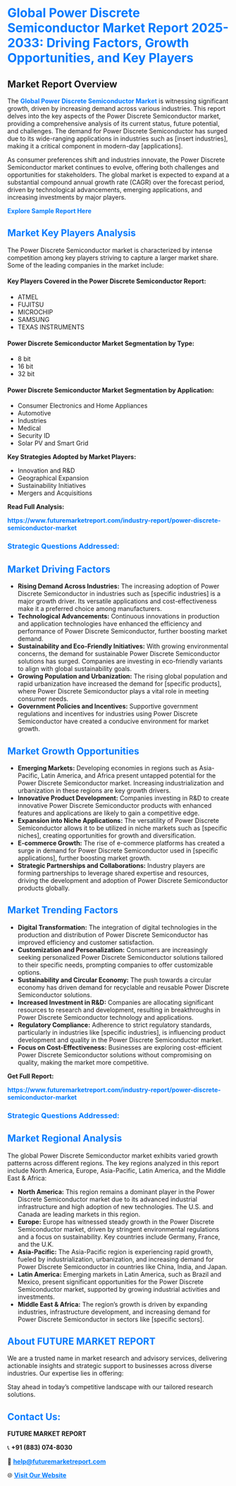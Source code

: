 <h1 style="color: #007BFF;">Global Power Discrete Semiconductor Market Report 2025-2033: Driving Factors, Growth Opportunities, and Key Players</h1>

<section id="overview">
<h2>Market Report Overview</h2>
<p>The <a href="https://www.futuremarketreport.com/industry-report/power-discrete-semiconductor-market" style="color: #007BFF; text-decoration: none;"><strong>Global Power Discrete Semiconductor Market</strong></a> is witnessing significant growth, driven by increasing demand across various industries. This report delves into the key aspects of the Power Discrete Semiconductor market, providing a comprehensive analysis of its current status, future potential, and challenges. The demand for Power Discrete Semiconductor has surged due to its wide-ranging applications in industries such as [insert industries], making it a critical component in modern-day [applications].</p>
<p>As consumer preferences shift and industries innovate, the Power Discrete Semiconductor market continues to evolve, offering both challenges and opportunities for stakeholders. The global market is expected to expand at a substantial compound annual growth rate (CAGR) over the forecast period, driven by technological advancements, emerging applications, and increasing investments by major players.</p>
</section>

<section id="overview">
<p><a href="https://www.futuremarketreport.com/request-sample/reportId=37776" style="color: #007BFF; text-decoration: none;"><strong>Explore Sample Report Here</strong></a></p>
</section>

<section id="key-players">
<h2 style="color: #007BFF;">Market Key Players Analysis</h2>
<p>The Power Discrete Semiconductor market is characterized by intense competition among key players striving to capture a larger market share. Some of the leading companies in the market include:</p>
<h4>Key Players Covered in the Power Discrete Semiconductor Report:</h4>
<ul><li>ATMEL</li><li>FUJITSU</li><li>MICROCHIP</li><li>SAMSUNG</li><li>TEXAS INSTRUMENTS</li></ul>
<h4>Power Discrete Semiconductor Market Segmentation by Type:</h4>
<ul><li>8 bit</li><li>16 bit</li><li>32 bit</li></ul>

<h4>Power Discrete Semiconductor Market Segmentation by Application:</h4>
<ul><li>Consumer Electronics and Home Appliances</li><li>Automotive</li><li>Industries</li><li>Medical</li><li>Security ID</li><li>Solar PV and Smart Grid</li></ul>
<p><strong>Key Strategies Adopted by Market Players:</strong></p>
<ul>
<li>Innovation and R&D</li>
<li>Geographical Expansion</li>
<li>Sustainability Initiatives</li>
<li>Mergers and Acquisitions</li>
</ul>
</section>

<section>
<p><strong>Read Full Analysis: </strong></p><a href="https://www.futuremarketreport.com/industry-report/power-discrete-semiconductor-market" style="color: #007BFF; text-decoration: none;"><strong>https://www.futuremarketreport.com/industry-report/power-discrete-semiconductor-market</strong></a>
<h3 style="color: #007BFF;">Strategic Questions Addressed:</h3>
</section>

<section id="driving-factors">
<h2 style="color: #007BFF;">Market Driving Factors</h2>
<ul>
<li><strong>Rising Demand Across Industries:</strong> The increasing adoption of Power Discrete Semiconductor in industries such as [specific industries] is a major growth driver. Its versatile applications and cost-effectiveness make it a preferred choice among manufacturers.</li>
<li><strong>Technological Advancements:</strong> Continuous innovations in production and application technologies have enhanced the efficiency and performance of Power Discrete Semiconductor, further boosting market demand.</li>
<li><strong>Sustainability and Eco-Friendly Initiatives:</strong> With growing environmental concerns, the demand for sustainable Power Discrete Semiconductor solutions has surged. Companies are investing in eco-friendly variants to align with global sustainability goals.</li>
<li><strong>Growing Population and Urbanization:</strong> The rising global population and rapid urbanization have increased the demand for [specific products], where Power Discrete Semiconductor plays a vital role in meeting consumer needs.</li>
<li><strong>Government Policies and Incentives:</strong> Supportive government regulations and incentives for industries using Power Discrete Semiconductor have created a conducive environment for market growth.</li>
</ul>
</section>

<section id="growth-opportunities">
<h2 style="color: #007BFF;">Market Growth Opportunities</h2>
<ul>
<li><strong>Emerging Markets:</strong> Developing economies in regions such as Asia-Pacific, Latin America, and Africa present untapped potential for the Power Discrete Semiconductor market. Increasing industrialization and urbanization in these regions are key growth drivers.</li>
<li><strong>Innovative Product Development:</strong> Companies investing in R&D to create innovative Power Discrete Semiconductor products with enhanced features and applications are likely to gain a competitive edge.</li>
<li><strong>Expansion into Niche Applications:</strong> The versatility of Power Discrete Semiconductor allows it to be utilized in niche markets such as [specific niches], creating opportunities for growth and diversification.</li>
<li><strong>E-commerce Growth:</strong> The rise of e-commerce platforms has created a surge in demand for Power Discrete Semiconductor used in [specific applications], further boosting market growth.</li>
<li><strong>Strategic Partnerships and Collaborations:</strong> Industry players are forming partnerships to leverage shared expertise and resources, driving the development and adoption of Power Discrete Semiconductor products globally.</li>
</ul>
</section>

<section id="trending-factors">
<h2 style="color: #007BFF;">Market Trending Factors</h2>
<ul>
<li><strong>Digital Transformation:</strong> The integration of digital technologies in the production and distribution of Power Discrete Semiconductor has improved efficiency and customer satisfaction.</li>
<li><strong>Customization and Personalization:</strong> Consumers are increasingly seeking personalized Power Discrete Semiconductor solutions tailored to their specific needs, prompting companies to offer customizable options.</li>
<li><strong>Sustainability and Circular Economy:</strong> The push towards a circular economy has driven demand for recyclable and reusable Power Discrete Semiconductor solutions.</li>
<li><strong>Increased Investment in R&D:</strong> Companies are allocating significant resources to research and development, resulting in breakthroughs in Power Discrete Semiconductor technology and applications.</li>
<li><strong>Regulatory Compliance:</strong> Adherence to strict regulatory standards, particularly in industries like [specific industries], is influencing product development and quality in the Power Discrete Semiconductor market.</li>
<li><strong>Focus on Cost-Effectiveness:</strong> Businesses are exploring cost-efficient Power Discrete Semiconductor solutions without compromising on quality, making the market more competitive.</li>
</ul>
</section>

<section>
<p><strong>Get Full Report: </strong></p><a href="https://www.futuremarketreport.com/industry-report/power-discrete-semiconductor-market" style="color: #007BFF; text-decoration: none;"><strong>https://www.futuremarketreport.com/industry-report/power-discrete-semiconductor-market</strong></a>
<h3 style="color: #007BFF;">Strategic Questions Addressed:</h3>
</section>


<section id="regional-analysis">
<h2 style="color: #007BFF;">Market Regional Analysis</h2>
<p>The global Power Discrete Semiconductor market exhibits varied growth patterns across different regions. The key regions analyzed in this report include North America, Europe, Asia-Pacific, Latin America, and the Middle East & Africa:</p>
<ul>
<li><strong>North America:</strong> This region remains a dominant player in the Power Discrete Semiconductor market due to its advanced industrial infrastructure and high adoption of new technologies. The U.S. and Canada are leading markets in this region.</li>
<li><strong>Europe:</strong> Europe has witnessed steady growth in the Power Discrete Semiconductor market, driven by stringent environmental regulations and a focus on sustainability. Key countries include Germany, France, and the U.K.</li>
<li><strong>Asia-Pacific:</strong> The Asia-Pacific region is experiencing rapid growth, fueled by industrialization, urbanization, and increasing demand for Power Discrete Semiconductor in countries like China, India, and Japan.</li>
<li><strong>Latin America:</strong> Emerging markets in Latin America, such as Brazil and Mexico, present significant opportunities for the Power Discrete Semiconductor market, supported by growing industrial activities and investments.</li>
<li><strong>Middle East & Africa:</strong> The region’s growth is driven by expanding industries, infrastructure development, and increasing demand for Power Discrete Semiconductor in sectors like [specific sectors].</li>
</ul>
</section>

<footer>
<h2 style="color: #007BFF;">About FUTURE MARKET REPORT</h2>
<p>We are a trusted name in market research and advisory services, delivering actionable insights and strategic support to businesses across diverse industries. Our expertise lies in offering:</p>

<p>Stay ahead in today’s competitive landscape with our tailored research solutions.</p>

<h2 style="color: #007BFF;">Contact Us:</h2>
<p><strong>FUTURE MARKET REPORT</strong></p>
<p>📞 <strong>+91 (883) 074-8030</strong></p>
<p>📧 <strong><a href="mailto:help@futuremarketreport.com" style="color: #007BFF;">help@futuremarketreport.com</a></strong></p>
<p>🌐 <strong><a href="https://www.futuremarketreport.com/" style="color: #007BFF;">Visit Our Website</a></strong></p>
</footer>
